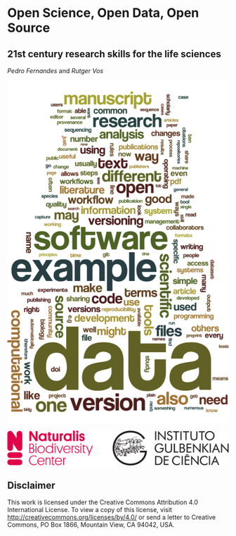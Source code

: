 Open Science, Open Data, Open Source
====================================
21st century research skills for the life sciences
--------------------------------------------------
_Pedro Fernandes_ and _Rutger Vos_

![Word cloud of terms in the text](images/wordle.png)

![Naturalis Biodiversity Center & Instituto Gulbenkian de Ciência](images/logos.png)


Disclaimer
----------

This work is licensed under the Creative Commons Attribution 4.0 International License. To view a copy of this license, visit http://creativecommons.org/licenses/by/4.0/ or send a letter to Creative Commons, PO Box 1866, Mountain View, CA 94042, USA.

